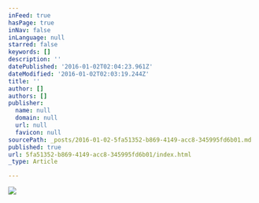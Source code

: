 ```yaml
---
inFeed: true
hasPage: true
inNav: false
inLanguage: null
starred: false
keywords: []
description: ''
datePublished: '2016-01-02T02:04:23.961Z'
dateModified: '2016-01-02T02:03:19.244Z'
title: ''
author: []
authors: []
publisher:
  name: null
  domain: null
  url: null
  favicon: null
sourcePath: _posts/2016-01-02-5fa51352-b869-4149-acc8-345995fd6b01.md
published: true
url: 5fa51352-b869-4149-acc8-345995fd6b01/index.html
_type: Article

---
```

![](https://the-grid-user-content.s3-us-west-2.amazonaws.com/417cf230-7b7e-4b2b-b7f7-fff4ea3467a5.jpg)